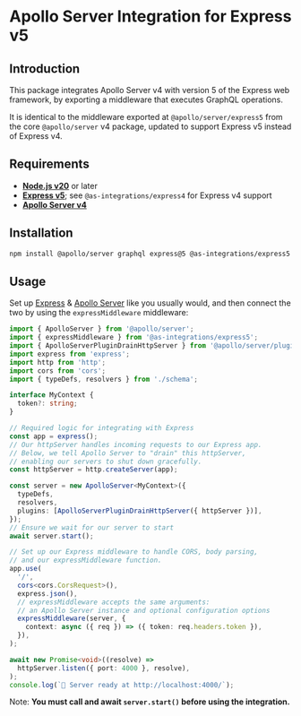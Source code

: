 # Apollo Server Integration for Express v5

## **Introduction**

This package integrates Apollo Server v4 with version 5 of the Express web framework, by exporting a middleware that executes GraphQL operations.

It is identical to the middleware exported at `@apollo/server/express5` from the core `@apollo/server` v4 package, updated to support Express v5 instead of Express v4.

## **Requirements**

- **[Node.js v20](https://nodejs.org/)** or later
- **[Express v5](https://expressjs.com/)**; see `@as-integrations/express4` for Express v4 support
- **[Apollo Server v4](https://www.apollographql.com/docs/apollo-server/)**

## **Installation**

```bash
npm install @apollo/server graphql express@5 @as-integrations/express5 cors
```

## **Usage**

Set up [Express](https://expressjs.com/) & [Apollo Server](https://www.apollographql.com/docs/apollo-server/) like you usually would, and then connect the two by using the `expressMiddleware` middleware:

```typescript
import { ApolloServer } from '@apollo/server';
import { expressMiddleware } from '@as-integrations/express5';
import { ApolloServerPluginDrainHttpServer } from '@apollo/server/plugin/drainHttpServer';
import express from 'express';
import http from 'http';
import cors from 'cors';
import { typeDefs, resolvers } from './schema';

interface MyContext {
  token?: string;
}

// Required logic for integrating with Express
const app = express();
// Our httpServer handles incoming requests to our Express app.
// Below, we tell Apollo Server to "drain" this httpServer,
// enabling our servers to shut down gracefully.
const httpServer = http.createServer(app);

const server = new ApolloServer<MyContext>({
  typeDefs,
  resolvers,
  plugins: [ApolloServerPluginDrainHttpServer({ httpServer })],
});
// Ensure we wait for our server to start
await server.start();

// Set up our Express middleware to handle CORS, body parsing,
// and our expressMiddleware function.
app.use(
  '/',
  cors<cors.CorsRequest>(),
  express.json(),
  // expressMiddleware accepts the same arguments:
  // an Apollo Server instance and optional configuration options
  expressMiddleware(server, {
    context: async ({ req }) => ({ token: req.headers.token }),
  }),
);

await new Promise<void>((resolve) =>
  httpServer.listen({ port: 4000 }, resolve),
);
console.log(`🚀 Server ready at http://localhost:4000/`);
```

Note: **You must call and await `server.start()` before using the integration.**
